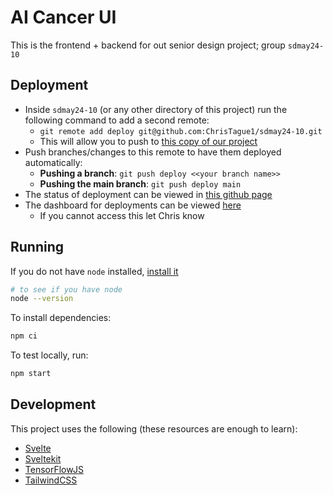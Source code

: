 # AI Cancer UI

This is the frontend + backend for out senior design project; group `sdmay24-10`

## Deployment

- Inside `sdmay24-10` (or any other directory of this project) run the following command to add a second remote:
    - `git remote add deploy git@github.com:ChrisTague1/sdmay24-10.git`
    - This will allow you to push to [this copy of our project](https://github.com/ChrisTague1/sdmay24-10)
- Push branches/changes to this remote to have them deployed automatically:
    - **Pushing a branch**: `git push deploy <<your branch name>>`
    - **Pushing the main branch**: `git push deploy main`
- The status of deployment can be viewed in [this github page](https://github.com/ChrisTague1/sdmay24-10)
- The dashboard for deployments can be viewed [here](https://vercel.com/christague1s-projects/sdmay24-10)
    - If you cannot access this let Chris know

## Running

If you do not have `node` installed, [install it](https://nodejs.org/en)

```bash
# to see if you have node
node --version
```

To install dependencies:

```bash
npm ci
```

To test locally, run:

```bash
npm start
```

## Development

This project uses the following (these resources are enough to learn):
- [Svelte](https://svelte.dev/docs/introduction)
- [Sveltekit](https://kit.svelte.dev/docs/introduction)
- [TensorFlowJS](https://www.tensorflow.org/js)
- [TailwindCSS](https://tailwindcss.com/docs/utility-first)
